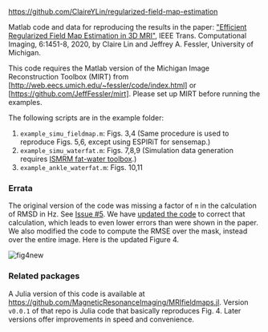 https://github.com/ClaireYLin/regularized-field-map-estimation

Matlab code and data for reproducing the results in the paper:
["Efficient Regularized Field Map Estimation in 3D MRI"](http://doi.org/10.1109/TCI.2020.3031082),
IEEE Trans. Computational Imaging, 6:1451-8, 2020,
by Claire Lin and Jeffrey A. Fessler, University of Michigan.

This code requires the Matlab version of the Michigan Image Reconstruction Toolbox (MIRT)
from [http://web.eecs.umich.edu/~fessler/code/index.html]
or [https://github.com/JeffFessler/mirt].
Please set up MIRT before running the examples.

The following scripts are in the example folder:
1. `example_simu_fieldmap.m`: Figs. 3,4
(Same procedure is used to reproduce Figs. 5,6,
except using ESPIRiT for sensemap.)
2. `example_simu_waterfat.m`: Figs. 7,8,9
(Simulation data generation requires
[ISMRM fat-water toolbox](https://www.ismrm.org/workshops/FatWater12/data.htm).)
3. `example_ankle_waterfat.m`: Figs. 10,11


### Errata

The original version of the code was missing a factor of `π`
in the calculation of RMSD in Hz.
See
[Issue #5](https://github.com/ClaireYLin/regularized-field-map-estimation/issues/5).
We have
[updated the code](https://github.com/ClaireYLin/regularized-field-map-estimation/pull/9)
to correct that calculation,
which leads to even lower errors
than were shown in the paper.
We also modified the code
to compute the RMSE
over the mask,
instead over the entire image.
Here is the updated Figure 4.

![fig4new](https://github.com/ClaireYLin/regularized-field-map-estimation/blob/main/fig/fig4new.png)


### Related packages

A Julia version of this code is available at
https://github.com/MagneticResonanceImaging/MRIfieldmaps.jl.
Version `v0.0.1` of that repo
is Julia code that basically reproduces Fig. 4.
Later versions offer improvements in speed and convenience.
